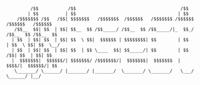              /$$           /$$                                       /$$                        
            | $$          | $$                                      | $$                        
        /$$$$$$$ /$$   /$$| $$$$$$$   /$$$$$$$  /$$$$$$   /$$$$$$$ /$$$$$$    /$$$$$$   /$$$$$$ 
       /$$__  $$| $$  | $$| $$__  $$ /$$_____/ /$$__  $$ /$$_____/|_  $$_/   /$$__  $$ /$$__  $$
      | $$  | $$| $$  | $$| $$  \ $$|  $$$$$$ | $$$$$$$$| $$        | $$    | $$  \ $$| $$  \__/
      | $$  | $$| $$  | $$| $$  | $$ \____  $$| $$_____/| $$        | $$ /$$| $$  | $$| $$      
      |  $$$$$$$|  $$$$$$/| $$$$$$$/ /$$$$$$$/|  $$$$$$$|  $$$$$$$  |  $$$$/|  $$$$$$/| $$      
       \_______/ \______/ |_______/ |_______/  \_______/ \_______/   \___/   \______/ |__/     
